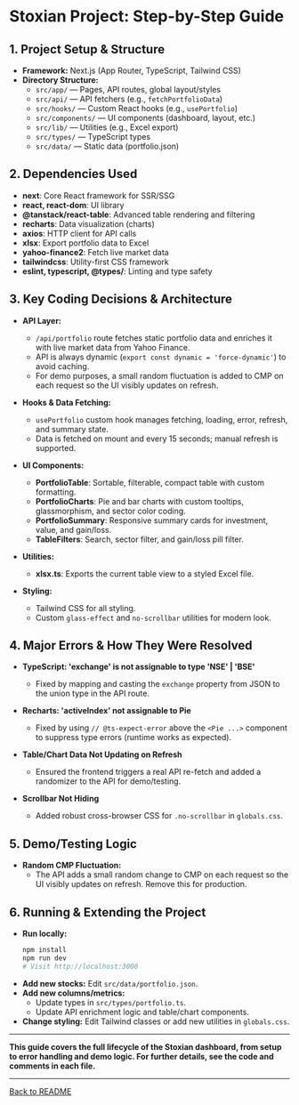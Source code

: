 # Stoxian Project: Step-by-Step Guide

## 1. Project Setup & Structure

- **Framework:** Next.js (App Router, TypeScript, Tailwind CSS)
- **Directory Structure:**
  - `src/app/` — Pages, API routes, global layout/styles
  - `src/api/` — API fetchers (e.g., `fetchPortfolioData`)
  - `src/hooks/` — Custom React hooks (e.g., `usePortfolio`)
  - `src/components/` — UI components (dashboard, layout, etc.)
  - `src/lib/` — Utilities (e.g., Excel export)
  - `src/types/` — TypeScript types
  - `src/data/` — Static data (portfolio.json)

## 2. Dependencies Used

- **next**: Core React framework for SSR/SSG
- **react, react-dom**: UI library
- **@tanstack/react-table**: Advanced table rendering and filtering
- **recharts**: Data visualization (charts)
- **axios**: HTTP client for API calls
- **xlsx**: Export portfolio data to Excel
- **yahoo-finance2**: Fetch live market data
- **tailwindcss**: Utility-first CSS framework
- **eslint, typescript, @types/**: Linting and type safety

## 3. Key Coding Decisions & Architecture

- **API Layer:**
  - `/api/portfolio` route fetches static portfolio data and enriches it with live market data from Yahoo Finance.
  - API is always dynamic (`export const dynamic = 'force-dynamic'`) to avoid caching.
  - For demo purposes, a small random fluctuation is added to CMP on each request so the UI visibly updates on refresh.

- **Hooks & Data Fetching:**
  - `usePortfolio` custom hook manages fetching, loading, error, refresh, and summary state.
  - Data is fetched on mount and every 15 seconds; manual refresh is supported.

- **UI Components:**
  - **PortfolioTable**: Sortable, filterable, compact table with custom formatting.
  - **PortfolioCharts**: Pie and bar charts with custom tooltips, glassmorphism, and sector color coding.
  - **PortfolioSummary**: Responsive summary cards for investment, value, and gain/loss.
  - **TableFilters**: Search, sector filter, and gain/loss pill filter.

- **Utilities:**
  - **xlsx.ts**: Exports the current table view to a styled Excel file.

- **Styling:**
  - Tailwind CSS for all styling.
  - Custom `glass-effect` and `no-scrollbar` utilities for modern look.

## 4. Major Errors & How They Were Resolved

- **TypeScript: 'exchange' is not assignable to type 'NSE' | 'BSE'**
  - Fixed by mapping and casting the `exchange` property from JSON to the union type in the API route.

- **Recharts: 'activeIndex' not assignable to Pie**
  - Fixed by using `// @ts-expect-error` above the `<Pie ...>` component to suppress type errors (runtime works as expected).

- **Table/Chart Data Not Updating on Refresh**
  - Ensured the frontend triggers a real API re-fetch and added a randomizer to the API for demo/testing.

- **Scrollbar Not Hiding**
  - Added robust cross-browser CSS for `.no-scrollbar` in `globals.css`.

## 5. Demo/Testing Logic

- **Random CMP Fluctuation:**
  - The API adds a small random change to CMP on each request so the UI visibly updates on refresh. Remove this for production.

## 6. Running & Extending the Project

- **Run locally:**
  ```bash
  npm install
  npm run dev
  # Visit http://localhost:3000
  ```
- **Add new stocks:** Edit `src/data/portfolio.json`.
- **Add new columns/metrics:**
  - Update types in `src/types/portfolio.ts`.
  - Update API enrichment logic and table/chart components.
- **Change styling:** Edit Tailwind classes or add new utilities in `globals.css`.

---

**This guide covers the full lifecycle of the Stoxian dashboard, from setup to error handling and demo logic. For further details, see the code and comments in each file.** 

---

<a href="https://github.com/MrDanielD326/Stoxian" target="_blank" rel="noopener noreferrer"> Back to README </a>
